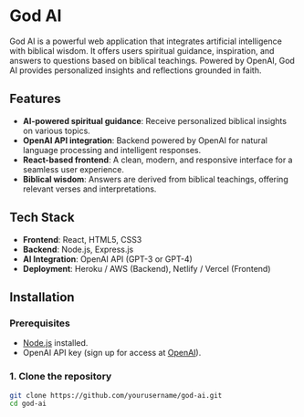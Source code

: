 # God AI

God AI is a powerful web application that integrates artificial intelligence with biblical wisdom. It offers users spiritual guidance, inspiration, and answers to questions based on biblical teachings. Powered by OpenAI, God AI provides personalized insights and reflections grounded in faith.

## Features

- **AI-powered spiritual guidance**: Receive personalized biblical insights on various topics.
- **OpenAI API integration**: Backend powered by OpenAI for natural language processing and intelligent responses.
- **React-based frontend**: A clean, modern, and responsive interface for a seamless user experience.
- **Biblical wisdom**: Answers are derived from biblical teachings, offering relevant verses and interpretations.

## Tech Stack

- **Frontend**: React, HTML5, CSS3
- **Backend**: Node.js, Express.js
- **AI Integration**: OpenAI API (GPT-3 or GPT-4)
- **Deployment**: Heroku / AWS (Backend), Netlify / Vercel (Frontend)


## Installation

### Prerequisites

- [Node.js](https://nodejs.org/) installed.
- OpenAI API key (sign up for access at [OpenAI](https://beta.openai.com/signup/)).

### 1. Clone the repository

```bash
git clone https://github.com/yourusername/god-ai.git
cd god-ai
